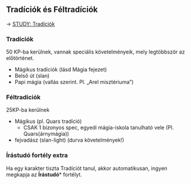 ## Tradíciók és Féltradíciók

→ [STUDY: Tradíciók](https://github.com/kaktusztea/km100/wiki/STUDY.Tradiciok)

### Tradíciók
50 KP-ba kerülnek, vannak speciális követelményeik, mely legtöbbször az előtörténet.
- Mágikus tradíciók (lásd Mágia fejezet)
- Belső út (slan)
- Papi mágia (vallás szerint. Pl. „Arel misztériuma”)

### Féltradíciók

25KP-ba kerülnek

- Mágikus (pl. Quars tradíció) 
  - CSAK 1 bizonyos spec, egyedi mágia-iskola tanulható vele (Pl. Quars(árnymágia)) 
- fejvadász (slan-light)  (durva követelmények!)


### Írástudó fortély extra

Ha egy karakter tiszta Tradíciót tanul, akkor automatikusan, ingyen megkapja az **Írástudó*** fortélyt.
